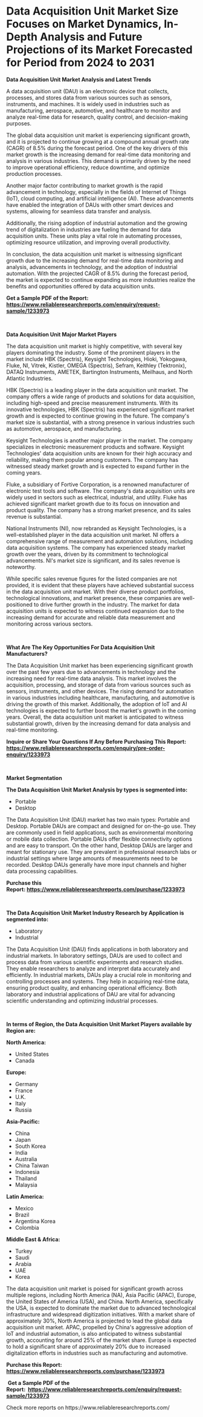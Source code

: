 <p><h1>Data Acquisition Unit Market Size Focuses on Market Dynamics, In-Depth Analysis and Future Projections of its Market Forecasted for Period from 2024 to 2031</h1></p><p><strong>Data Acquisition Unit Market Analysis and Latest Trends</strong></p>
<p><p>A data acquisition unit (DAU) is an electronic device that collects, processes, and stores data from various sources such as sensors, instruments, and machines. It is widely used in industries such as manufacturing, aerospace, automotive, and healthcare to monitor and analyze real-time data for research, quality control, and decision-making purposes.</p><p>The global data acquisition unit market is experiencing significant growth, and it is projected to continue growing at a compound annual growth rate (CAGR) of 8.5% during the forecast period. One of the key drivers of this market growth is the increasing demand for real-time data monitoring and analysis in various industries. This demand is primarily driven by the need to improve operational efficiency, reduce downtime, and optimize production processes.</p><p>Another major factor contributing to market growth is the rapid advancement in technology, especially in the fields of Internet of Things (IoT), cloud computing, and artificial intelligence (AI). These advancements have enabled the integration of DAUs with other smart devices and systems, allowing for seamless data transfer and analysis.</p><p>Additionally, the rising adoption of industrial automation and the growing trend of digitalization in industries are fueling the demand for data acquisition units. These units play a vital role in automating processes, optimizing resource utilization, and improving overall productivity.</p><p>In conclusion, the data acquisition unit market is witnessing significant growth due to the increasing demand for real-time data monitoring and analysis, advancements in technology, and the adoption of industrial automation. With the projected CAGR of 8.5% during the forecast period, the market is expected to continue expanding as more industries realize the benefits and opportunities offered by data acquisition units.</p></p>
<p><strong>Get a Sample PDF of the Report:&nbsp; <a href="https://www.reliableresearchreports.com/enquiry/request-sample/1233973">https://www.reliableresearchreports.com/enquiry/request-sample/1233973</a></strong></p>
<p>&nbsp;</p>
<p><strong>Data Acquisition Unit Major Market Players</strong></p>
<p><p>The data acquisition unit market is highly competitive, with several key players dominating the industry. Some of the prominent players in the market include HBK (Spectris), Keysight Technologies, Hioki, Yokogawa, Fluke, NI, Vitrek, Kistler, OMEGA (Spectris), Sefram, Keithley (Tektronix), DATAQ Instruments, AMETEK, Bartington Instruments, Meilhaus, and North Atlantic Industries.</p><p>HBK (Spectris) is a leading player in the data acquisition unit market. The company offers a wide range of products and solutions for data acquisition, including high-speed and precise measurement instruments. With its innovative technologies, HBK (Spectris) has experienced significant market growth and is expected to continue growing in the future. The company's market size is substantial, with a strong presence in various industries such as automotive, aerospace, and manufacturing.</p><p>Keysight Technologies is another major player in the market. The company specializes in electronic measurement products and software. Keysight Technologies' data acquisition units are known for their high accuracy and reliability, making them popular among customers. The company has witnessed steady market growth and is expected to expand further in the coming years.</p><p>Fluke, a subsidiary of Fortive Corporation, is a renowned manufacturer of electronic test tools and software. The company's data acquisition units are widely used in sectors such as electrical, industrial, and utility. Fluke has achieved significant market growth due to its focus on innovation and product quality. The company has a strong market presence, and its sales revenue is substantial.</p><p>National Instruments (NI), now rebranded as Keysight Technologies, is a well-established player in the data acquisition unit market. NI offers a comprehensive range of measurement and automation solutions, including data acquisition systems. The company has experienced steady market growth over the years, driven by its commitment to technological advancements. NI's market size is significant, and its sales revenue is noteworthy.</p><p>While specific sales revenue figures for the listed companies are not provided, it is evident that these players have achieved substantial success in the data acquisition unit market. With their diverse product portfolios, technological innovations, and market presence, these companies are well-positioned to drive further growth in the industry. The market for data acquisition units is expected to witness continued expansion due to the increasing demand for accurate and reliable data measurement and monitoring across various sectors.</p></p>
<p>&nbsp;</p>
<p><strong>What Are The Key Opportunities For Data Acquisition Unit Manufacturers?</strong></p>
<p><p>The Data Acquisition Unit market has been experiencing significant growth over the past few years due to advancements in technology and the increasing need for real-time data analysis. This market involves the acquisition, processing, and storage of data from various sources such as sensors, instruments, and other devices. The rising demand for automation in various industries including healthcare, manufacturing, and automotive is driving the growth of this market. Additionally, the adoption of IoT and AI technologies is expected to further boost the market's growth in the coming years. Overall, the data acquisition unit market is anticipated to witness substantial growth, driven by the increasing demand for data analysis and real-time monitoring.</p></p>
<p><strong>Inquire or Share Your Questions If Any Before Purchasing This Report: <a href="https://www.reliableresearchreports.com/enquiry/pre-order-enquiry/1233973">https://www.reliableresearchreports.com/enquiry/pre-order-enquiry/1233973</a></strong></p>
<p>&nbsp;</p>
<p><strong>Market Segmentation</strong></p>
<p><strong>The Data Acquisition Unit Market Analysis by types is segmented into:</strong></p>
<p><ul><li>Portable</li><li>Desktop</li></ul></p>
<p><p>The Data Acquisition Unit (DAU) market has two main types: Portable and Desktop. Portable DAUs are compact and designed for on-the-go use. They are commonly used in field applications, such as environmental monitoring or mobile data collection. Portable DAUs offer flexible connectivity options and are easy to transport. On the other hand, Desktop DAUs are larger and meant for stationary use. They are prevalent in professional research labs or industrial settings where large amounts of measurements need to be recorded. Desktop DAUs generally have more input channels and higher data processing capabilities.</p></p>
<p><strong>Purchase this Report:&nbsp;<a href="https://www.reliableresearchreports.com/purchase/1233973">https://www.reliableresearchreports.com/purchase/1233973</a></strong></p>
<p>&nbsp;</p>
<p><strong>The Data Acquisition Unit Market Industry Research by Application is segmented into:</strong></p>
<p><ul><li>Laboratory</li><li>Industrial</li></ul></p>
<p><p>The Data Acquisition Unit (DAU) finds applications in both laboratory and industrial markets. In laboratory settings, DAUs are used to collect and process data from various scientific experiments and research studies. They enable researchers to analyze and interpret data accurately and efficiently. In industrial markets, DAUs play a crucial role in monitoring and controlling processes and systems. They help in acquiring real-time data, ensuring product quality, and enhancing operational efficiency. Both laboratory and industrial applications of DAU are vital for advancing scientific understanding and optimizing industrial processes.</p></p>
<p>&nbsp;</p>
<p><strong>In terms of Region, the Data Acquisition Unit Market Players available by Region are:</strong></p>
<p>
    <p> <strong> North America: </strong>
        <ul>
            <li>United States</li>
            <li>Canada</li>
        </ul>
        </p> 
    <p> <strong> Europe: </strong>
        <ul>
            <li>Germany</li>
            <li>France</li>
            <li>U.K.</li>
            <li>Italy</li>
            <li>Russia</li>
        </ul>
        </p> 
    <p> <strong> Asia-Pacific: </strong>
        <ul>
            <li>China</li>
            <li>Japan</li>
            <li>South Korea</li>
            <li>India</li>
            <li>Australia</li>
            <li>China Taiwan</li>
            <li>Indonesia</li>
            <li>Thailand</li>
            <li>Malaysia</li>
        </ul>
        </p> 
    <p> <strong> Latin America: </strong>
        <ul>
            <li>Mexico</li>
            <li>Brazil</li>
            <li>Argentina Korea</li>
            <li>Colombia</li>
        </ul>
        </p> 
    <p> <strong> Middle East & Africa: </strong>
        <ul>
            <li>Turkey</li>
            <li>Saudi</li>
            <li>Arabia</li>
            <li>UAE</li>
            <li>Korea</li>
        </ul>
    </p>
    </p>
<p><p>The data acquisition unit market is poised for significant growth across multiple regions, including North America (NA), Asia Pacific (APAC), Europe, the United States of America (USA), and China. North America, specifically the USA, is expected to dominate the market due to advanced technological infrastructure and widespread digitization initiatives. With a market share of approximately 30%, North America is projected to lead the global data acquisition unit market. APAC, propelled by China's aggressive adoption of IoT and industrial automation, is also anticipated to witness substantial growth, accounting for around 25% of the market share. Europe is expected to hold a significant share of approximately 20% due to increased digitalization efforts in industries such as manufacturing and automotive.</p></p>
<p><strong>Purchase this Report: <a href="https://www.reliableresearchreports.com/purchase/1233973">https://www.reliableresearchreports.com/purchase/1233973</a></strong></p>
<p>&nbsp;<strong>Get a Sample PDF of the Report:&nbsp;&nbsp;<a href="https://www.reliableresearchreports.com/enquiry/request-sample/1233973">https://www.reliableresearchreports.com/enquiry/request-sample/1233973</a></strong></p>
<p><strong></strong></p>
<p>Check more reports on https://www.reliableresearchreports.com/</p>
